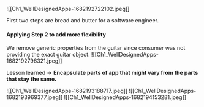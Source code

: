 ![[Ch1_WellDesignedApps-1682192722102.jpeg]]

First two steps are bread and butter for a software engineer.

#### Applying Step 2 to add more flexibility
We remove generic properties from the guitar since consumer was not providing the exact guitar object.
![[Ch1_WellDesignedApps-1682192796321.jpeg]]

Lesson learned -> **Encapsulate parts of app that might vary from the parts that stay the same.**

![[Ch1_WellDesignedApps-1682193188717.jpeg]]
![[Ch1_WellDesignedApps-1682193969377.jpeg]]
![[Ch1_WellDesignedApps-1682194153281.jpeg]]
